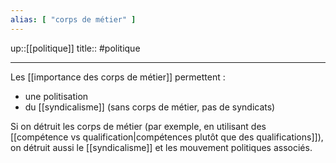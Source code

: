 ```yaml
---
alias: [ "corps de métier" ]
---
```

up::[[politique]]
title::
#politique 

---

Les [[importance des corps de métier]] permettent :
 - une politisation
 - du [[syndicalisme]] (sans corps de métier, pas de syndicats)

Si on détruit les corps de métier (par exemple, en utilisant des [[compétence vs qualification|compétences plutôt que des qualifications]]), on détruit aussi le [[syndicalisme]] et les mouvement politiques associés.





